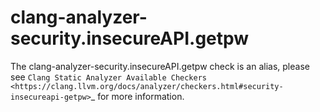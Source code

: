 clang-analyzer-security.insecureAPI.getpw
=========================================

The clang-analyzer-security.insecureAPI.getpw check is an alias, please
see
`Clang Static Analyzer Available Checkers <https://clang.llvm.org/docs/analyzer/checkers.html#security-insecureapi-getpw>`\_
for more information.
